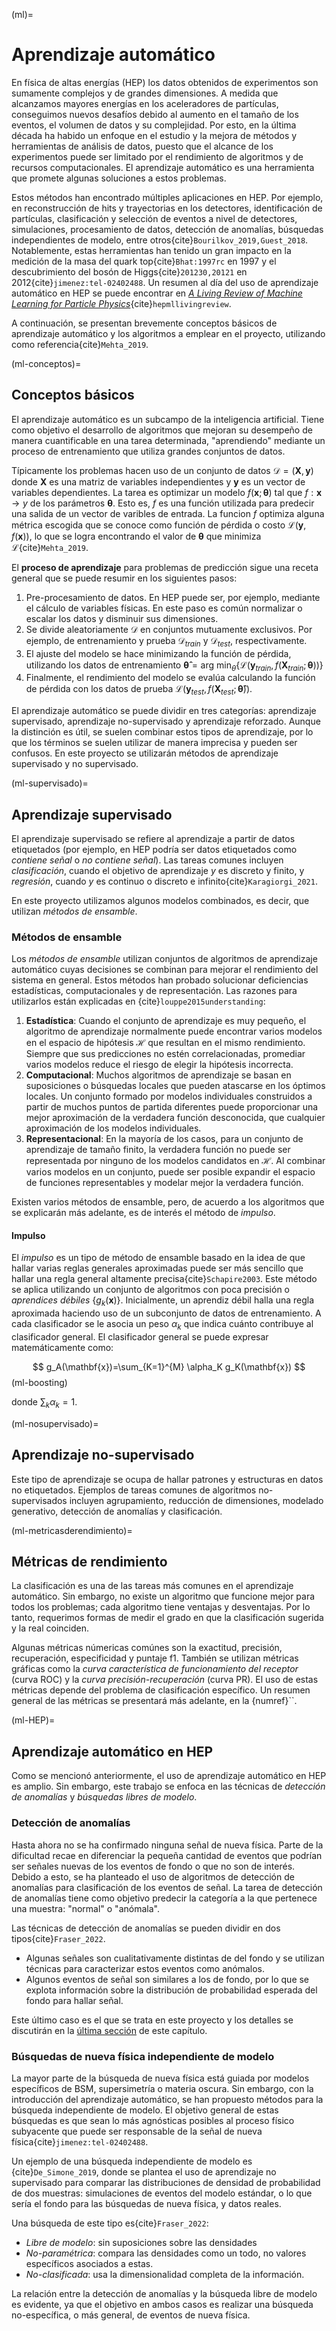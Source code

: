 (ml)=
# Aprendizaje automático
En física de altas energías (HEP) los datos obtenidos de experimentos son sumamente complejos y de grandes dimensiones. A medida que alcanzamos mayores energías en los aceleradores de partículas, conseguimos nuevos desafíos debido al aumento en el tamaño de los eventos, el volumen de datos y su complejidad. Por esto, en la última década ha habido un enfoque en el estudio y la mejora de métodos y herramientas de análisis de datos, puesto que el alcance de los experimentos puede ser limitado por el rendimiento de algoritmos y de recursos computacionales. El aprendizaje automático es una herramienta que promete algunas soluciones a estos problemas.

Estos métodos han encontrado múltiples aplicaciones en HEP. Por ejemplo, en reconstrucción de hits y trayectorias en los detectores, identificación de partículas, clasificación y selección de eventos a nivel de detectores, simulaciones, procesamiento de datos, detección de anomalías, búsquedas independientes de modelo, entre otros{cite}`Bourilkov_2019,Guest_2018`.  Notablemente, estas herramientas han tenido un gran impacto en la medición de la masa del quark top{cite}`Bhat:1997rc` en 1997 y el descubrimiento del bosón de Higgs{cite}`201230,20121` en 2012{cite}`jimenez:tel-02402488`. Un resumen al día del uso de aprendizaje automático en HEP se puede encontrar en *[A Living Review of Machine Learning for Particle Physics](https://iml-wg.github.io/HEPML-LivingReview/)*{cite}`hepmllivingreview`.

A continuación, se presentan brevemente conceptos básicos de aprendizaje automático y los algoritmos a emplear en el proyecto, utilizando como referencia{cite}`Mehta_2019`.

(ml-conceptos)=
## Conceptos básicos
El aprendizaje automático es un subcampo de la inteligencia artificial. Tiene como objetivo el desarrollo de algoritmos que mejoran su desempeño de manera cuantificable en una tarea determinada, "aprendiendo" mediante un proceso de entrenamiento que utiliza grandes conjuntos de datos.

Típicamente los problemas hacen uso de un conjunto de datos $\mathcal{D}=(\mathbf{X},\mathbf{y})$ donde $\mathbf{X}$ es una matriz de variables independientes y $\mathbf{y}$ es un vector de variables dependientes. La tarea es optimizar un modelo $f(\mathbf{x};\mathbf{\theta})$ tal que $f:\mathbf{x}\rightarrow y$ de los parámetros $\mathbf{\theta}$. Esto es, $f$ es una función utilizada para predecir una salida de un vector de varibles de entrada. La funcion $f$ optimiza alguna métrica escogida que se conoce como función de pérdida o costo $\mathcal{L}(\mathbf{y},f(\mathbf{x}))$, lo que se logra encontrando el valor de $\mathbf{\theta}$ que minimiza $\mathcal{L}${cite}`Mehta_2019`.

El **proceso de aprendizaje** para problemas de predicción sigue una receta general que se puede resumir en los siguientes pasos:
1. Pre-procesamiento de datos. En HEP puede ser, por ejemplo, mediante el cálculo de variables físicas. En este paso es común normalizar o escalar los datos y disminuir sus dimensiones.
2. Se divide aleatoriamente $\mathcal{D}$ en conjuntos mutuamente exclusivos. Por ejemplo, de entrenamiento y prueba $\mathcal{D}_{train}$ y $\mathcal{D}_{test}$, respectivamente. 
3. El ajuste del modelo se hace minimizando la función de pérdida, utilizando los datos de entrenamiento $\mathbf{\hat{\theta}}=\text{arg min}_{\theta}\{\mathcal{L}(\mathbf{y}_{train},f(\mathbf{X}_{train};\mathbf{\theta}))\}$
4. Finalmente, el rendimiento del modelo se evalúa calculando la función de pérdida con los datos de prueba $\mathcal{L}(\mathbf{y}_{test},f(\mathbf{X}_{test};\mathbf{\hat{\theta}}))$.

El aprendizaje automático se puede dividir en tres categorías: aprendizaje supervisado, aprendizaje no-supervisado y aprendizaje reforzado. Aunque la distinción es útil, se suelen combinar estos tipos de aprendizaje, por lo que los términos se suelen utilizar de manera imprecisa y pueden ser confusos. En este proyecto se utilizarán métodos de aprendizaje supervisado y no supervisado.

(ml-supervisado)=
## Aprendizaje supervisado
El aprendizaje supervisado se refiere al aprendizaje a partir de datos etiquetados (por ejemplo, en HEP podría ser datos etiquetados como *contiene señal* o *no contiene señal*). Las tareas comunes incluyen *clasificación*, cuando el objetivo de aprendizaje $y$ es discreto y finito, y *regresión*, cuando $y$ es continuo o discreto e infinito{cite}`Karagiorgi_2021`.

En este proyecto utilizamos algunos modelos combinados, es decir, que utilizan *métodos de ensamble*.

### Métodos de ensamble 
Los *métodos de ensamble* utilizan conjuntos de algoritmos de aprendizaje automático cuyas decisiones se combinan para mejorar el rendimiento del sistema en general. Estos métodos han probado solucionar deficiencias estadísticas, computacionales y de representación. Las razones para utilizarlos están explicadas en {cite}`louppe2015understanding`:

1. **Estadística**: Cuando el conjunto de aprendizaje es muy pequeño, el algoritmo de aprendizaje normalmente puede encontrar varios modelos en el espacio de hipótesis $\mathcal{H}$ que resultan en el mismo rendimiento. Siempre que sus predicciones no estén correlacionadas, promediar varios modelos reduce el riesgo de elegir la hipótesis incorrecta.
2. **Computacional**: Muchos algoritmos de aprendizaje se basan en suposiciones o búsquedas locales que pueden atascarse en los óptimos locales. Un conjunto formado por modelos individuales construidos a partir de muchos puntos de partida diferentes puede proporcionar una mejor aproximación de la verdadera función desconocida, que cualquier aproximación de los modelos individuales.
3. **Representacional**: En la mayoría de los casos, para un conjunto de aprendizaje de tamaño finito, la verdadera función no puede ser representada por ninguno de los modelos candidatos en $\mathcal{H}$. Al combinar varios modelos en un conjunto, puede ser posible expandir el espacio de funciones representables y modelar mejor la verdadera función.

Existen varios métodos de ensamble, pero, de acuerdo a los algoritmos que se explicarán más adelante, es de interés el método de *impulso*.
#### Impulso
El *impulso* es un tipo de método de ensamble basado en la idea de que hallar varias reglas generales aproximadas puede ser más sencillo que hallar una regla general altamente precisa{cite}`Schapire2003`. Este método se aplica utilizando un conjunto de algoritmos con poca precisión o *aprendices débiles* $\{g_k(\mathbf{x})\}$. Inicialmente, un aprendiz débil halla una regla aproximada haciendo uso de un subconjunto de datos de entrenamiento. A cada clasificador se le asocia un peso $\alpha_k$ que indica cuánto contribuye al clasificador general. El clasificador general se puede expresar matemáticamente como:

$$
    g_A(\mathbf{x})=\sum_{K=1}^{M} \alpha_K g_K(\mathbf{x})
$$ (ml-boosting)

donde $\sum_k \alpha_k=1$.

(ml-nosupervisado)=
## Aprendizaje no-supervisado
Este tipo de aprendizaje se ocupa de hallar patrones y estructuras en datos no etiquetados. Ejemplos de tareas comunes de algoritmos no-supervisados incluyen agrupamiento, reducción de dimensiones, modelado generativo, detección de anomalías y clasificación.

(ml-metricasderendimiento)=
## Métricas de rendimiento
La clasificación es una de las tareas más comunes en el aprendizaje automático. Sin embargo, no existe un algoritmo que funcione mejor para todos los problemas; cada algoritmo tiene ventajas y desventajas. Por lo tanto, requerimos formas de medir el grado en que la clasificación sugerida y la real coinciden. 

Algunas métricas númericas comúnes son la exactitud, precisión, recuperación, especificidad y puntaje f1. También se utilizan métricas gráficas como la *curva característica de funcionamiento del receptor* (curva ROC) y la *curva precisión-recuperación* (curva PR). El uso de estas métricas depende del problema de clasificación específico. Un resumen general de las métricas se presentará más adelante, en la {numref}``.

(ml-HEP)=
## Aprendizaje automático en HEP
Como se mencionó anteriormente, el uso de aprendizaje automático en HEP es amplio. Sin embargo, este trabajo se enfoca en las técnicas de *detección de anomalías* y *búsquedas libres de modelo*.

### Detección de anomalías
Hasta ahora no se ha confirmado ninguna señal de nueva física. Parte de la dificultad recae en diferenciar la pequeña cantidad de eventos que podrían ser señales nuevas de los eventos de fondo o que no son de interés. Debido a esto, se ha planteado el uso de algoritmos de detección de anomalías para clasificación de los eventos de señal. La tarea de detección de anomalías tiene como objetivo predecir la categoría a la que pertenece una muestra: "normal" o "anómala".

Las técnicas de detección de anomalías se pueden dividir en dos tipos{cite}`Fraser_2022`. 
- Algunas señales son cualitativamente distintas de del fondo y se utilizan técnicas para caracterizar estos eventos como anómalos. 
- Algunos eventos de señal son similares a los de fondo, por lo que se explota información sobre la distribución de probabilidad esperada del fondo para hallar señal. 

Este último caso es el que se trata en este proyecto y los detalles se discutirán en la [última sección](lhco) de este capítulo.

### Búsquedas de nueva física independiente de modelo
La mayor parte de la búsqueda de nueva física está guiada por modelos específicos de BSM, supersimetría o materia oscura. Sin embargo, con la introducción del aprendizaje automático, se han propuesto métodos para la búsqueda independiente de modelo. El objetivo general de estas búsquedas es que sean lo más agnósticas posibles al proceso físico subyacente que puede ser responsable de la señal de nueva física{cite}`jimenez:tel-02402488`.

Un ejemplo de una búsqueda independiente de modelo es {cite}`De_Simone_2019`, donde se plantea el uso de aprendizaje no supervisado para comparar las distribuciones de densidad de probabilidad de dos muestras: simulaciones de eventos del modelo estándar, o lo que sería el fondo para las búsquedas de nueva física, y datos reales.

Una búsqueda de este tipo es{cite}`Fraser_2022`:
- *Libre de modelo*: sin suposiciones sobre las densidades
- *No-paramétrica*: compara las densidades como un todo, no valores específicos asociados a estas.
- *No-clasificada*: usa la dimensionalidad completa de la información.

La relación entre la detección de anomalías y la búsqueda libre de modelo es evidente, ya que el objetivo en ambos casos es realizar una búsqueda no-específica, o más general, de eventos de nueva física.